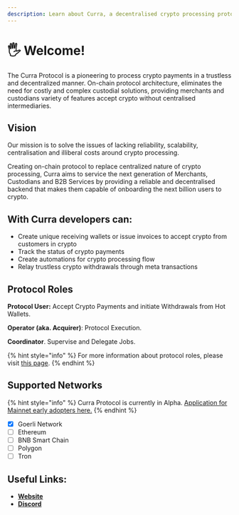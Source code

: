 ```yaml
---
description: Learn about Curra, a decentralised crypto processing protocol.
---
```


# 🖐 Welcome!

The Curra Protocol is a pioneering to process crypto payments in a trustless and decentralized manner. On-chain protocol architecture, eliminates the need for costly and complex custodial solutions, providing merchants and custodians variety of features accept crypto without centralised intermediaries.

## Vision

Our mission is to solve the issues of lacking reliability, scalability, centralisation and illiberal costs around crypto processing.&#x20;

Creating on-chain protocol to replace centralized nature of crypto processing, Curra aims to service the next generation of Merchants, Custodians and B2B Services by providing a reliable and decentralised backend that makes them capable of onboarding the next billion users to crypto.

## With Curra developers can:

* Create unique receiving wallets or issue invoices to accept crypto from customers in crypto
* Track the status of crypto payments
* Create automations for crypto processing flow
* Relay trustless crypto withdrawals through meta transactions

## Protocol Roles

**Protocol User:** Accept Crypto Payments and initiate Withdrawals from Hot Wallets.

**Operator (aka. Acquirer)**: Protocol Execution.

**Coordinator**. Supervise and Delegate Jobs.

{% hint style="info" %}
For more information about protocol roles, please visit [this page](introduction/architecture.md).
{% endhint %}

## Supported Networks <a href="#supported-networks" id="supported-networks"></a>

{% hint style="info" %}
Curra Protocol is currently in Alpha. [Application for Mainnet early adopters here.](https://forms.gle/5J4yZbSCKJMCt3B99)
{% endhint %}

* [x] Goerli Network&#x20;
* [ ] Ethereum
* [ ] BNB Smart Chain
* [ ] Polygon
* [ ] Tron

## **Useful Links**:

* ****[**Website**](https://curra.io)****
* ****[**Discord**](https://discord.gg/5Qpn6Ksm)****
